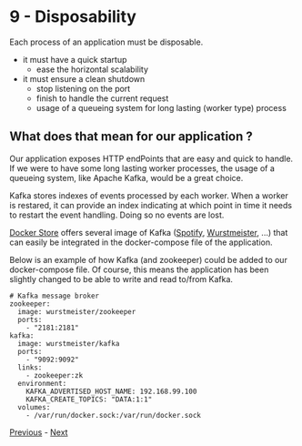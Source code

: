 # 9 - Disposability

Each process of an application must be disposable.

- it must have a quick startup
  - ease the horizontal scalability
- it must ensure a clean shutdown
  - stop listening on the port
  - finish to handle the current request
  - usage of a queueing system for long lasting (worker type) process

## What does that mean for our application ?

Our application exposes HTTP endPoints that are easy and quick to handle. If we were to have some long lasting worker processes, the usage of a queueing system, like Apache Kafka, would be a great choice.

Kafka stores indexes of events processed by each worker. When a worker is restared, it can provide an index indicating at which point in time it needs to restart the event handling. Doing so no events are lost.

[Docker Store](https://store.docker.com) offers several image of Kafka ([Spotify](https://store.docker.com/community/images/spotify/kafka), [Wurstmeister](https://store.docker.com/community/images/wurstmeister/kafka), ...) that can easily be integrated in the docker-compose file of the application.

Below is an example of how Kafka (and zookeeper) could be added to our docker-compose file. Of course, this means the application has been slightly changed to be able to write and read to/from Kafka.

```
# Kafka message broker
zookeeper:
  image: wurstmeister/zookeeper
  ports:
    - "2181:2181"
kafka:
  image: wurstmeister/kafka
  ports:
    - "9092:9092"
  links:
    - zookeeper:zk
  environment:
    KAFKA_ADVERTISED_HOST_NAME: 192.168.99.100
    KAFKA_CREATE_TOPICS: "DATA:1:1"
  volumes:
    - /var/run/docker.sock:/var/run/docker.sock
```

[Previous](08_concurrency.md) - [Next](10_dev_prod_parity.md)
